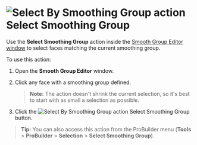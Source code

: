 # ![Select By Smoothing Group action](images/icons/Selection_SelectBySmoothingGroup.png) Select Smoothing Group

Use the **Select Smoothing Group** action inside the [Smooth Group Editor window](smoothing-groups.md) to select faces matching the current smoothing group.

To use this action:

1. Open the **Smooth Group Editor** window.

2. Click any face with a smoothing group defined.

	> **Note:** The action doesn't shrink the current selection, so it's best to start with as small a selection as possible.

3. Click the ![Select By Smoothing Group action](images/icons/Selection_SelectBySmoothingGroup.png) Select Smoothing Group button.

> **Tip:** You can also access this action from the ProBuilder menu (**Tools** > **ProBuilder** > **Selection** > **Select Smoothing Group**).
